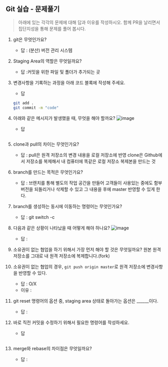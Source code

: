 ## Git 실습 - 문제풀기
> 아래에 있는 각각의 문제에 대해 답과 이유를 작성하시오.
> 함께 PR을 날리면서 집단지성을 통해 문제를 풀어 봅시다.

1. git은 무엇인가요?   
   - 답 : (분산) 버전 관리 시스템
  
2. Staging Area의 역할은 무엇일까요?
   - 답 :커밋을 위한 파일 및 폴더가 추가되는 곳  

3. 변경사항을 기록하는 과정을 아래 코드 블록에 작성해 주세요.
   - 답
   ```bash
   git add .
   git commit -m "code"
   ```

4. 아래와 같은 메시지가 발생했을 때, 무엇을 해야 할까요?
![image](https://user-images.githubusercontent.com/98133984/181182281-4d01a374-62fe-4957-9a07-1efc005e35d3.png)
   - 답
   ```

   ```
5. clone과 pull의 차이는 무엇인가요?
   - 답 : pull은 원격 저장소의 변경 내용을 로컬 저장소에 반영
          clone은 Github에서 저장소를 복제해서 내 컴퓨터에 똑같은 로컬 저장소 복제본을 만드는 것 
6. branch를 만드는 목적은 무엇인가요?
    - 답 : 브렌치를 통해 별도의 작업 공간을 만들어 고객들이 사용있는 중에도 함부 버전을 되돌리거나 삭제할 수 있고 그 내용을 후에 master 반영할 수 있게 한다.

7. branch를 생성하는 동시에 이동하는 명령어는 무엇인가요?
    - 답 : git switch -c

8. 다음과 같은 상황이 나타났을 때 어떻게 해야 하나요?
   ![image](https://user-images.githubusercontent.com/98133984/181183354-df42d325-b839-48e1-a4c6-667c20b33d5c.png)
    - 답 : 

9.  소유권이 없는 협업을 하기 위해서 가장 먼저 해야 할 것은 무엇일까요?
    원본 원격 저장소를 그대로 내 원격 저장소에 복제합니다.(fork)
10. 소유권이 없는 협업의 경우, `git push origin master`로 원격 저장소에 변경사항을 반영할 수 있다.
    - 답 : O/X
    - 이유 :
 
11. git reset 명령어의 옵션 중, staging area 상태로 돌아가는 옵션은 ______이다.
    - 답 : 

12. 바로 직전 커밋을 수정하기 위해서 필요한 명령어를 작성하세요.
    - 답
    ```
    ```

13. merge와 rebase의 차이점은 무엇일까요? 
     - 답 : 
